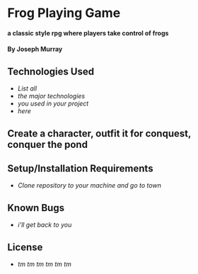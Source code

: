 # Frog Playing Game

#### a classic style rpg where players take control of frogs

#### By Joseph Murray

## Technologies Used

* _List all_
* _the major technologies_
* _you used in your project_
* _here_

## Create a character, outfit it for conquest, conquer the pond

## Setup/Installation Requirements

* _Clone repository to your machine and go to town_

## Known Bugs

* _i'll get back to you_

## License
* _tm tm tm tm tm tm_
